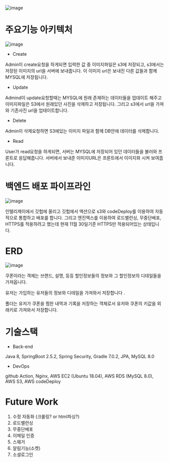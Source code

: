 ![image](https://user-images.githubusercontent.com/90609214/144568268-40e390ec-ac72-478d-a4de-97cc584e557e.png)
 
# 주요기능 아키텍처
![image](https://user-images.githubusercontent.com/90609214/144568667-2a0749ca-d04c-4606-8aa2-9dcb98e77eb3.png)

* Create

Admin이 create요청을 하게되면 입력한 값 중 이미지파일은 s3에 저장되고, s3에서는 저장된 이미지의 url을 서버에 보내줍니다. 이 이미지 url은 보내진 다른 값들과 함께 MYSQL에 저장됩니다. 
* Update

Admind이 update요청할때는 MYSQL에 원래 존재하는 데이터들을 업데이트 해주고 이미지파일은 S3에서 원래있던 사진을 삭제하고 저장됩니다. 그리고 s3에서 url을 가져와 기존사진 url을 업테이트합니다.
* Delete

Admin이 삭제요청하면 S3에있는 이미지 파일과 함께 DB안에 데이터를 삭제합니다. 
* Read

User가 read요청을 하게되면, 서버는 MYSQL에 저장되어 있던 데이터들을 불러와 프론트로 응답해줍니다. 서버에서 보내준 이미지URL은 프론트에서 이미지화 시켜 보여줍니다.

 
 
# 백엔드 배포 파이프라인

![image](https://user-images.githubusercontent.com/90609214/144567611-a6a55e77-efe4-4ee2-9166-4372f80618b9.png)

인텔리제이에서 깃헙에 올리고 깃헙에서 액션으로 s3와 codeDeploy를 이용하여 자동적으로 통합하고 배포를 합니다. 그리고 엔진엑스를 이용하여 로드밸런싱, 무중단배포, HTTPS를 적용하려고 했는데 현재 11월 30일기준 HTTPS만 적용되어있는 상태입니다. 



# ERD
![image](https://user-images.githubusercontent.com/90609214/144567537-b1537ae6-6cdd-43c0-a29f-2f7a12cc3432.png)


쿠폰이라는 객체는 브랜드, 설명, 등등 할인정보들의 정보와 그 할인정보의 디테일들을 가져옵니다.  

유저는 가입하는 유저들의 정보와 디테일을 가져와서 저장합니다 . 

폴더는 유저가 쿠폰을 찜한 내역과 기록을 저장하는 객체로서 유저와 쿠폰의 키값을 외래키로 가져와서 저장합니다.

# 기술스택

* Back-end

Java 8, SpringBoot 2.5.2, Spring Security, Gradle 7.0.2, JPA, MySQL 8.0

* DevOps

github Action, Nginx, AWS EC2 (Ubuntu 18.04), AWS RDS (MySQL 8.0), AWS S3, AWS codeDeploy


# Future Work

 1. 수정 자동화 (크롤링? or html파싱?)
 2. 로드밸런싱 
 3. 무중단배포
 4. 이메일 인증 
 5. 스웨거
 6. 알림기능(소켓)
 7. 소셜로그인 
 
    
